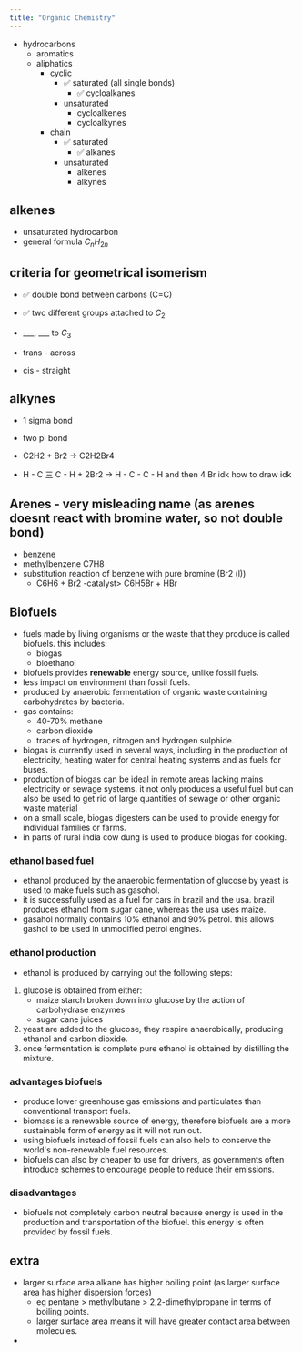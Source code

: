 ```yaml
---
title: "Organic Chemistry"
---
```


- hydrocarbons
	- aromatics
	- aliphatics
		- cyclic
			- ✅ saturated (all single bonds)
				- ✅ cycloalkanes
			- unsaturated
				- cycloalkenes
				- cycloalkynes
		- chain
			- ✅ saturated
				- ✅ alkanes
			- unsaturated
				- alkenes
				- alkynes

## alkenes
- unsaturated hydrocarbon
- general formula $C_{n}H_{2n}$

## criteria for geometrical isomerism
- ✅ double bond between carbons (C=C)
- ✅ two different groups attached to $C_{2}$
- \_\_\_, \_\_\_ to $C_{3}$

- trans - across
- cis - straight

## alkynes
- 1 sigma bond
- two pi bond

- C2H2 + Br2 -> C2H2Br4
- H - C 三 C - H + 2Br2 -> H - C - C - H and then 4 Br idk how to draw idk

## Arenes - very misleading name (as arenes doesnt react with bromine water, so not double bond)
- benzene
- methylbenzene C7H8
- substitution reaction of benzene with pure bromine (Br2 (l))
	- C6H6 + Br2 -catalyst> C6H5Br + HBr

## Biofuels
- fuels made by living organisms or the waste that they produce is called biofuels. this includes:
	- biogas
	- bioethanol
- biofuels provides **renewable** energy source, unlike fossil fuels.
- less impact on environment than fossil fuels.
- produced by anaerobic fermentation of organic waste containing carbohydrates by bacteria.
- gas contains:
	- 40-70% methane
	- carbon dioxide
	- traces of hydrogen, nitrogen and hydrogen sulphide.
- biogas is currently used in several ways, including in the production of electricity, heating water for central heating systems and as fuels for buses.
- production of biogas can be ideal in remote areas lacking mains electricity or sewage systems. it not only produces a useful fuel but can also be used to get rid of large quantities of sewage or other organic waste material
- on a small scale, biogas digesters can be used to provide energy for individual families or farms.
- in parts of rural india cow dung is used to produce biogas for cooking.
### ethanol based fuel
- ethanol produced by the anaerobic fermentation of glucose by yeast is used to make fuels such as gasohol.
- it is successfully used as a fuel for cars in brazil and the usa. brazil produces ethanol from sugar cane, whereas the usa uses maize.
- gasahol normally contains 10% ethanol and 90% petrol. this allows gashol to be used in unmodified petrol engines.
### ethanol production
- ethanol is produced by carrying out the following steps:
1. glucose is obtained from either:
	- maize starch broken down into glucose by the action of carbohydrase enzymes
	- sugar cane juices
2. yeast are added to the glucose, they respire anaerobically, producing ethanol and carbon dioxide.
3. once fermentation is complete pure ethanol is obtained by distilling the mixture.
### advantages biofuels
- produce lower greenhouse gas emissions and particulates than conventional transport fuels.
- biomass is a renewable source of energy, therefore biofuels are a more sustainable form of energy as it will not run out.
- using biofuels instead of fossil fuels can also help to conserve the world's non-renewable fuel resources.
- biofuels can also by cheaper to use for drivers, as governments often introduce schemes to encourage people to reduce their emissions.
### disadvantages
- biofuels not completely carbon neutral because energy is used in the production and transportation of the biofuel. this energy is often provided by fossil fuels.

## extra
- larger surface area alkane has higher boiling point (as larger surface area has higher dispersion forces)
	- eg pentane > methylbutane > 2,2-dimethylpropane in terms of boiling points.
	- larger surface area means it will have greater contact area between molecules.
- 